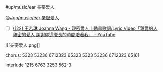 #up/music/ear 亲密爱人

[😊#up/music/ear 亲密爱人](http://47.111.95.20:6001/user/1/start/%23up%2Fmusic%2Fear%20%E4%BA%B2%E5%AF%86%E7%88%B1%E4%BA%BA)

- [ ] [(122) 王若琳 Joanna Wang - 親密愛人｜動畫歌詞/Lyric Video「親愛的人 親密的愛人 謝謝你這麼長的時間陪著我」 - YouTube](https://www.youtube.com/watch?v=30P45wqEMMc)

![[亲密爱人.png]]

chorus:
5323 53236 6712323 65323
5323 53236 6712323 65161

interlude
1215 6763 3253 562-3 